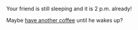 Your friend is still sleeping and it is 2 p.m. already!

Maybe [have another coffee](../../coffee/coffee.md) until he wakes up?